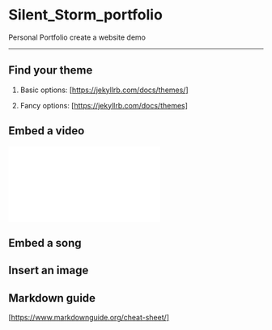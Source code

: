 # Silent_Storm_portfolio
Personal Portfolio
create a website demo
<hr>

## Find your theme

1. Basic options:
[https://jekyllrb.com/docs/themes/]

2. Fancy options:
[https://jekyllrb.com/docs/themes]

## Embed a video

<iframe src="//player.bilibili.com/player.html?aid=649247574&bvid=BV1pe4y1j7Kk&cid=934447929&page=1" scrolling="no" border="0" frameborder="no" framespacing="0" allowfullscreen="true"> </iframe>

## Embed a song

## Insert an image

## Markdown guide
[https://www.markdownguide.org/cheat-sheet/]
